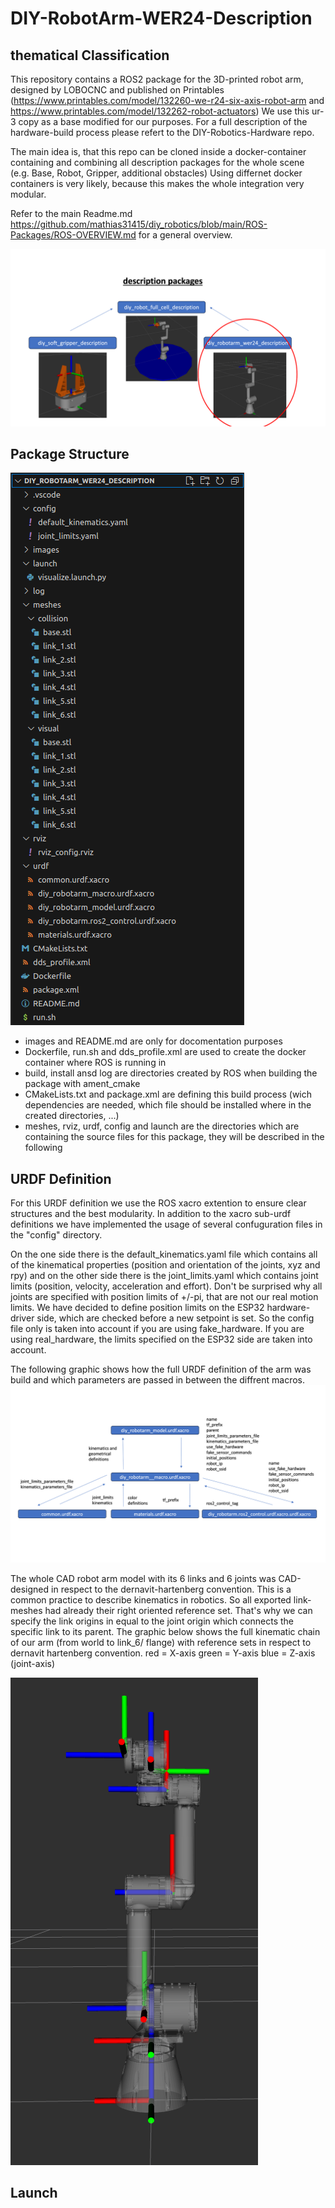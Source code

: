 # DIY-RobotArm-WER24-Description

## thematical Classification
This repository contains a ROS2 package for the 3D-printed robot arm, designed by LOBOCNC and published on Printables (https://www.printables.com/model/132260-we-r24-six-axis-robot-arm and https://www.printables.com/model/132262-robot-actuators)
We use this ur-3 copy as a base modified for our purposes. For a full description of the hardware-build process please refert to the DIY-Robotics-Hardware repo.

The main idea is, that this repo can be cloned inside a docker-container containing and combining all description packages for the whole scene (e.g. Base, Robot, Gripper, additional obstacles) Using differnet docker containers is very likely, because this makes the whole integration very modular.

Refer to the main Readme.md https://github.com/mathias31415/diy_robotics/blob/main/ROS-Packages/ROS-OVERVIEW.md for a general overview.

![arm_classification](images/arm_classification.png)

## Package Structure

![arm_files_tree](images/arm_files_tree.png)

 - images and README.md are only for docomentation purposes
 - Dockerfile, run.sh and dds_profile.xml are used to create the docker container where ROS is running in
 - build, install ansd log are directories created by ROS when building the package with ament_cmake
 - CMakeLists.txt and package.xml are defining this build process (wich dependencies are needed, which file should be installed where in the created directories, ...)
 - meshes, rviz, urdf, config and launch are the directories which are containing the source files for this package, they will be described in the following

## URDF Definition

For this URDF definition we use the ROS xacro extention to ensure clear structures and the best modularity.
In addition to the xacro sub-urdf definitions we have implemented the usage of several confuguration files in the "config" directory.

On the one side there is the default_kinematics.yaml file which contains all of the kinematical properties (position and orientation of the joints, xyz and rpy) and on the other side there is the joint_limits.yaml which contains joint limits (position, velocity, acceleration and effort). Don't be surprised why all joints are specified with position limits of +/-pi, that are not our real motion limits. We have decided to define position limits on the ESP32 hardware-driver side, which are checked before a new setpoint is set. So the config file only is taken into account if you are using fake_hardware. If you are using real_hardware, the limits specified on the ESP32 side are taken into account.

The following graphic shows how the full URDF definition of the arm was build and which parameters are passed in between the diffrent macros.
![urdf_structure](images/urdf_structure.png)

The whole CAD robot arm model with its 6 links and 6 joints was CAD-designed in respect to the dernavit-hartenberg convention. This is a common practice to describe kinematics in robotics.
So all exported link-meshes had already their right oriented reference set. That's why we can specify the link origins in equal to the joint origin which connects the specific link to its parent.
The graphic below shows the full kinematic chain of our arm (from world to link_6/ flange) with reference sets in respect to dernavit hartenberg convention.
red = X-axis
green = Y-axis
blue = Z-axis (joint-axis)

![dh_kos](images/dh_kos.png)





## Launch
